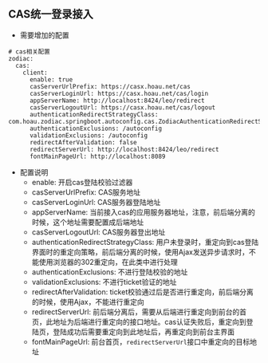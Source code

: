 ## CAS统一登录接入

- 需要增加的配置

```
# cas相关配置
zodiac:
  cas:
    client:
      enable: true
      casServerUrlPrefix: https://casx.hoau.net/cas
      casServerLoginUrl: https://casx.hoau.net/cas/login
      appServerName: http://localhost:8424/leo/redirect
      casServerLogoutUrl: https://casx.hoau.net/cas/logout
      authenticationRedirectStrategyClass: com.hoau.zodiac.springboot.autoconfig.cas.ZodiacAuthenticationRedirectStrategy
      authenticationExclusions: /autoconfig
      validationExclusions: /autoconfig
      redirectAfterValidation: false
      redirectServerUrl: http://localhost:8424/leo/redirect
      fontMainPageUrl: http://localhost:8089
```

- 配置说明
    - enable: 开启cas登陆校验过滤器
    - casServerUrlPrefix: CAS服务地址
    - casServerLoginUrl: CAS服务器登陆地址
    - appServerName: 当前接入cas的应用服务器地址，注意，前后端分离的时候，这个地址需要配置成后端地址
    - casServerLogoutUrl: CAS服务器登出地址
    - authenticationRedirectStrategyClass: 用户未登录时，重定向到cas登陆界面时的重定向策略，前后端分离的时候，使用Ajax发送异步请求时，不能使用浏览器的302重定向，在此类中进行处理
    - authenticationExclusions: 不进行登陆校验的地址
    - validationExclusions: 不进行ticket验证的地址
    - redirectAfterValidation: ticket校验通过后是否进行重定向，前后端分离的时候，使用Ajax，不能进行重定向
    - redirectServerUrl: 前后端分离后，需要从后端进行重定向到前台的首页，此地址为后端进行重定向的接口地址。cas认证失败后，重定向到登陆页，登陆成功后需要重定向到此地址后，再重定向到前台主界面
    - fontMainPageUrl: 前台首页，`redirectServerUrl`接口中重定向的目标地址